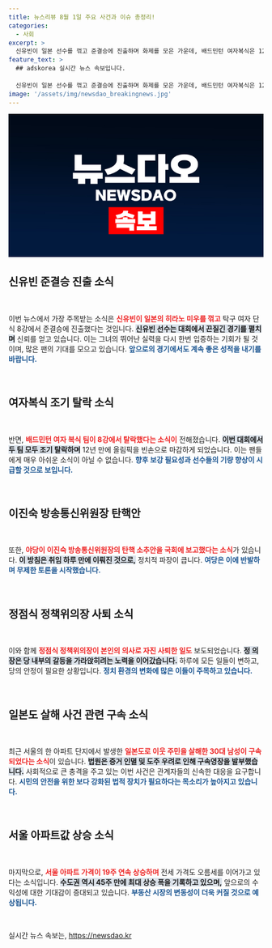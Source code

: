 ```yaml
---
title: 뉴스리뷰 8월 1일 주요 사건과 이슈 총정리!
categories:
  - 사회
excerpt: >
  신유빈이 일본 선수를 꺾고 준결승에 진출하며 화제를 모은 가운데, 배드민턴 여자복식은 12년 만에 올림픽에서 빈손으로 돌아왔습니다. 정치권에선 이진숙 위원장 탄핵안이 제출되며 갈등이 격화되고, 아파트 가격은 19주 연속 상승세를 기록했습니다. 클릭해 더 많은 이야기를 확인하세요!
feature_text: >
  ## adskorea 실시간 뉴스 속보입니다.

  신유빈이 일본 선수를 꺾고 준결승에 진출하며 화제를 모은 가운데, 배드민턴 여자복식은 12년 만에 올림픽에서 빈손으로 돌아왔습니다. 정치권에선 이진숙 위원장 탄핵안이 제출되며 갈등이 격화되고, 아파트 가격은 19주 연속 상승세를 기록했습니다. 클릭해 더 많은 이야기를 확인하세요!
image: '/assets/img/newsdao_breakingnews.jpg'
---
```


<p><img src="/assets/img/newsdao_breakingnews.jpg" alt="adskorea 속보" /></p>

<h2 data-ke-size="size26">신유빈 준결승 진출 소식</h2>

<p data-ke-size="size16">&nbsp;</p>

<p data-ke-size="size16">이번 뉴스에서 가장 주목받는 소식은 <b><span style="color: #ee2323;">신유빈이 일본의 히라노 미우를 꺾고</span></b> 탁구 여자 단식 8강에서 준결승에 진출했다는 것입니다. <b><span style="background-color: #21538527;">신유빈 선수는 대회에서 끈질긴 경기를 펼치며</span></b> 신뢰를 얻고 있습니다. 이는 그녀의 뛰어난 실력을 다시 한번 입증하는 기회가 될 것이며, 많은 팬의 기대를 모으고 있습니다. <b><span style="color: #1a5490;">앞으로의 경기에서도 계속 좋은 성적을 내기를 바랍니다.</span></b></p>

<p data-ke-size="size16">&nbsp;</p>

<h2 data-ke-size="size26">여자복식 조기 탈락 소식</h2>

<p data-ke-size="size16">&nbsp;</p>

<p data-ke-size="size16">반면, <b><span style="color: #ee2323;">배드민턴 여자 복식 팀이 8강에서 탈락했다는 소식이</span></b> 전해졌습니다. <b><span style="background-color: #21538527;">이번 대회에서 두 팀 모두 조기 탈락하며</span></b> 12년 만에 올림픽을 빈손으로 마감하게 되었습니다. 이는 팬들에게 매우 아쉬운 소식이 아닐 수 없습니다. <b><span style="color: #1a5490;">향후 보강 필요성과 선수들의 기량 향상이 시급할 것으로 보입니다.</span></b></p>

<p data-ke-size="size16">&nbsp;</p>

<h2 data-ke-size="size26">이진숙 방송통신위원장 탄핵안</h2>

<p data-ke-size="size16">&nbsp;</p>

<p data-ke-size="size16">또한, <b><span style="color: #ee2323;">야당이 이진숙 방송통신위원장의 탄핵 소추안을 국회에 보고했다는 소식</span></b>가 있습니다. <b><span style="background-color: #21538527;">이 방침은 취임 하루 만에 이뤄진 것으로,</span></b> 정치적 파장이 큽니다. <b><span style="color: #1a5490;">여당은 이에 반발하며 무제한 토론을 시작했습니다.</span></b></p>

<p data-ke-size="size16">&nbsp;</p>

<h2 data-ke-size="size26">정점식 정책위의장 사퇴 소식</h2>

<p data-ke-size="size16">&nbsp;</p>

<p data-ke-size="size16">이와 함께 <b><span style="color: #ee2323;">정점식 정책위의장이 본인의 의사로 자진 사퇴한 일도</span></b> 보도되었습니다. <b><span style="background-color: #21538527;">정 의장은 당 내부의 갈등을 가라앉히려는 노력을 이어갔습니다.</span></b> 하루에 모든 일들이 변하고, 당의 안정이 필요한 상황입니다. <b><span style="color: #1a5490;">정치 환경의 변화에 많은 이들이 주목하고 있습니다.</span></b></p>

<p data-ke-size="size16">&nbsp;</p>

<h2 data-ke-size="size26">일본도 살해 사건 관련 구속 소식</h2>

<p data-ke-size="size16">&nbsp;</p>

<p data-ke-size="size16">최근 서울의 한 아파트 단지에서 발생한 <b><span style="color: #ee2323;">일본도로 이웃 주민을 살해한 30대 남성이 구속되었다는 소식</span></b>이 있습니다. <b><span style="background-color: #21538527;">법원은 증거 인멸 및 도주 우려로 인해 구속영장을 발부했습니다.</span></b> 사회적으로 큰 충격을 주고 있는 이번 사건은 관계자들의 신속한 대응을 요구합니다. <b><span style="color: #1a5490;">시민의 안전을 위한 보다 강화된 법적 장치가 필요하다는 목소리가 높아지고 있습니다.</span></b></p>

<p data-ke-size="size16">&nbsp;</p>

<h2 data-ke-size="size26">서울 아파트값 상승 소식</h2>

<p data-ke-size="size16">&nbsp;</p>

<p data-ke-size="size16">마지막으로, <b><span style="color: #ee2323;">서울 아파트 가격이 19주 연속 상승하며</span></b> 전세 가격도 오름세를 이어가고 있다는 소식입니다. <b><span style="background-color: #21538527;">수도권 역시 45주 만에 최대 상승 폭을 기록하고 있으며,</span></b> 앞으로의 수익성에 대한 기대감이 증대되고 있습니다. <b><span style="color: #1a5490;">부동산 시장의 변동성이 더욱 커질 것으로 예상됩니다.</span></b></p>

<p data-ke-size="size16">&nbsp;</p>
실시간 뉴스 속보는, <a href="https://newsdao.kr" rel="dofollow">https://newsdao.kr</a>


